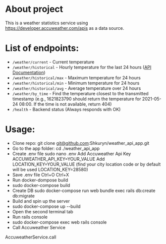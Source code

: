 # About project

This is a weather statistics service using  https://developer.accuweather.com/apis as a data source.

# List of endpoints:

- `/weather/current` - Current temperature
- `/weather/historical` - Hourly temperature for the last 24 hours ([API Documentation](https://developer.accuweather.com/accuweather-current-conditions-api/apis/get/currentconditions/v1/%7BlocationKey%7D/historical/24))
- `/weather/historical/max` - Maximum temperature for 24 hours
- `/weather/historical/min` - Minimum temperature for 24 hours
- `/weather/historical/avg` - Average temperature over 24 hours
- `/weather/by_time` - Find the temperature closest to the transmitted timestamp (e.g., 1621823790 should return the temperature for 2021-05-24 08:00. If the time is not available, return 404)
- `/health` - Backend status (Always responds with OK)


# Usage:

-  Clone repo:
git clone git@github.com:Shkuryn/weather_api_app.git
-  Go to the app folder:
cd ./weather_api_app
- Create .env file
sudo nano .env
Add Accuweather Api Key
ACCUWEATHER_API_KEY=YOUR_VALUE
Add LOCATION_KEY=YOUR_VALUE (find your city location code  or by default will be used LOCATION_KEY=28580)
- Save .env file
Ctrl+O Ctrl+X
- Run docker-dompose build
- sudo docker-compose build
- Create DB
sudo docker-compose run web bundle exec rails db:create db:migrate
- Build and spin up the server
- sudo docker-compose up --build
- Open the second terminal tab
- Run rails console
- sudo docker-compose exec web rails console
- Call Accuweather Service

AccuweatherService.call
